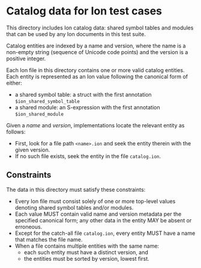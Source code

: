 # Catalog data for Ion test cases

This directory includes Ion catalog data: shared symbol tables and modules that
can be used by any Ion documents in this test suite.

Catalog entities are indexed by a name and version, where the name is a non-empty
string (sequence of Unicode code points) and the version is a positive integer.

Each Ion file in this directory contains one or more valid catalog entities.
Each entity is represented as an Ion value following the canonical form of
either:
  * a shared symbol table: a struct with the first annotation 
    `$ion_shared_symbol_table`
  * a shared module: an S-expression with the first annotation 
    `$ion_shared_module`

Given a _name_ and _version_, implementations locate the relevant entity as 
follows:

  * First, look for a file path `<name>.ion` and seek the entity therein with
    the given version.
  * If no such file exists, seek the entity in the file `catalog.ion`. 


## Constraints

The data in this directory must satisfy these constraints:

  * Every Ion file must consist solely of one or more top-level values denoting 
    shared symbol tables and/or modules.
  * Each value MUST contain valid name and version metadata per the specified 
    canonical form; any other data in the entity MAY be absent or erroneous.   
  * Except for the catch-all file `catalog.ion`, every entity MUST have a name
    that matches the file name.
  * When a file contains multiple entities with the same name:
    * each such entity must have a distinct version, and
    * the entities must be sorted by version, lowest first.
